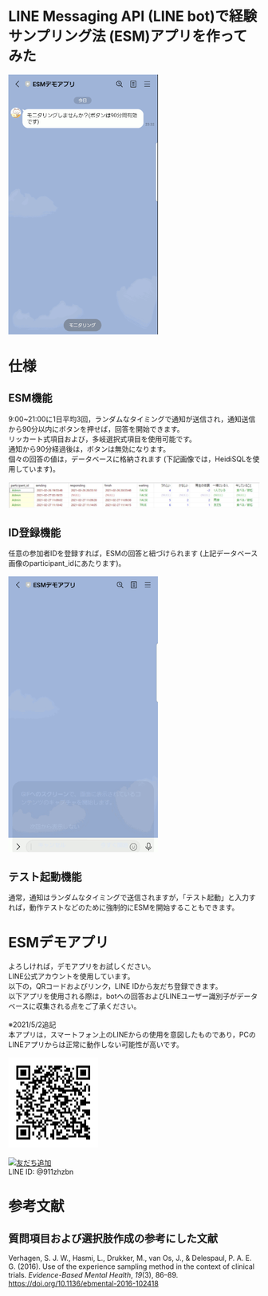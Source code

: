 # LINE Messaging API (LINE bot)で経験サンプリング法 (ESM)アプリを作ってみた
<img src="res/demonstration.gif" width="300" alt="demonstration.gif"><br>
# 仕様
## ESM機能
9:00~21:00に1日平均3回，ランダムなタイミングで通知が送信され，通知送信から90分以内にボタンを押せば，回答を開始できます。  
リッカート式項目および，多岐選択式項目を使用可能です。  
通知から90分経過後は，ボタンは無効になります。  
個々の回答の値は，データベースに格納されます (下記画像では，HeidiSQLを使用しています)。<br><br>
![db.jpg](/res/db.jpg)
## ID登録機能
任意の参加者IDを登録すれば，ESMの回答と紐づけられます (上記データベース画像のparticipant_idにあたります)。<br><br>
<img src="res/id.gif" width="300" alt="id.gif"><br>
## テスト起動機能
通常，通知はランダムなタイミングで送信されますが，「テスト起動」と入力すれば，動作テストなどのために強制的にESMを開始することもできます。
# ESMデモアプリ
よろしければ，デモアプリをお試しください。  
LINE公式アカウントを使用しています。  
以下の，QRコードおよびリンク，LINE IDから友だち登録できます。  
以下アプリを使用される際は，botへの回答およびLINEユーザー識別子がデータベースに収集される点をご了承ください。<br><br>
※2021/5/2追記<br>
本アプリは，スマートフォン上のLINEからの使用を意図したものであり，PCのLINEアプリからは正常に動作しない可能性が高いです。<br><br>
![qr.png](/res/qr.png)
<br><br>
<a href="https://lin.ee/rLfiEMh"><img src="https://scdn.line-apps.com/n/line_add_friends/btn/ja.png" alt="友だち追加" height="36" border="0"></a><br>
LINE ID: @911zhzbn
# 参考文献
## 質問項目および選択肢作成の参考にした文献
Verhagen, S. J. W., Hasmi, L., Drukker, M., van Os, J., & Delespaul, P. A. E. G. (2016). Use of the experience sampling method in the context of clinical trials. *Evidence-Based Mental Health*, *19*(3), 86–89. https://doi.org/10.1136/ebmental-2016-102418